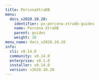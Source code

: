 ```yaml
---
title: PerconaXtraDB
menu:
  docs_v2020.10.28:
    identifier: px-percona-xtradb-guides
    name: Percona XtraDB
    parent: guides
    weight: 10
menu_name: docs_v2020.10.28
info:
  cli: v0.14.0
  community: v0.14.0
  enterprise: v0.1.0
  installer: v0.14.0
  version: v2020.10.28
---
```



